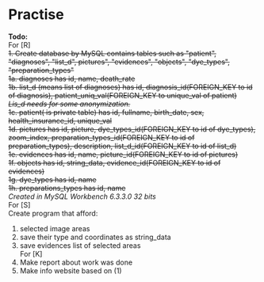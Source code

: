 # Practise
<strong>Todo: </strong></br>
For [R] </br>
<strike>1. Create database by MySQL contains tables such as "patient", "diagnoses", "list_d", pictures", "evidences", "objects", "dye_types",  "preparation_types" </br>
1a. diagnoses has id, name, death_rate </br>
1b. list_d (means list of diagnoses) has id, diagnosis_id(FOREIGN_KEY to id of diagnosis), patient_uniq_val(FOREIGN_KEY to unique_val of patient) </br>
<i>Lis_d needs for some anonymization.</i></br>
1c. patient( is private table) has id, fullname, birth_date, sex, health_insurance_id, unique_val </br>
1d. pictures has id, picture, dye_types_id(FOREIGN_KEY to id of dye_types), zoom_index, preparation_types_id(FOREIGN_KEY to id of preparation_types), description, list_d_id(FOREIGN_KEY to id of list_d)  </br>
1e. evidences has id, name, picture_id(FOREIGN_KEY to id of pictures) </br>
1f. objects has id, string_data, evidence_id(FOREIGN_KEY to id of evidences) </br>
1g. dye_types has id, name  </br>
1h. preparations_types has id, name </strike> </br>
<i>Created in MySQL Workbench 6.3.3.0 32 bits</i></br>
For [S] </br>
Create program that afford:</br>
1. selected image areas </br>
2. save their type and coordinates as string_data </br>
3. save evidences list of selected areas</br>
For [K] </br>
1. Make report about work was done </br>
2. Make info website based on (1) </br>
